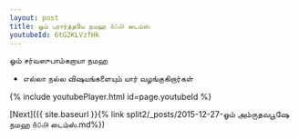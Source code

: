 ```yaml
---
layout: post
title: ஓம் பரார்த்தயே நமஹ ௧௦௮ டைம்ஸ்
youtubeId: 6tG2KLVzfHk
---
```

 
 
 ஓம் சர்வஸுபாம்கறாயா நமஹ  
 
 -  எல்லா நல்ல விஷயங்களையும் யார் வழங்குகிறார்கள் 
 
  
 
  
 
 
 
 
 
 


{% include youtubePlayer.html id=page.youtubeId %}
 
[Next]({{ site.baseurl }}{% link  split2/_posts/2015-12-27-ஓம் அம்ருதவபூஷே நமஹ ௧௦௮ டைம்ஸ்.md%})
 
